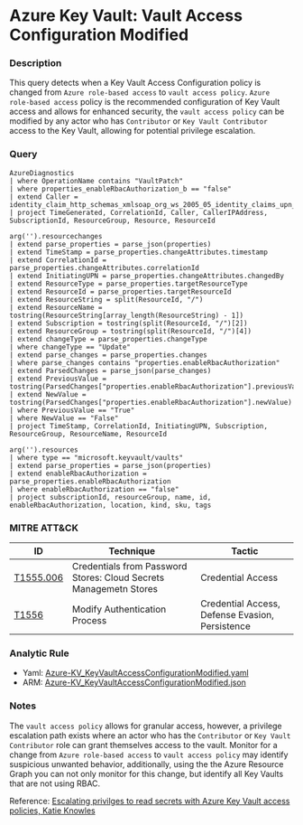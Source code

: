 # Azure Key Vault: Vault Access Configuration Modified

### Description
This query detects when a Key Vault Access Configuration policy is changed from `Azure role-based access` to `vault access policy`. `Azure role-based access` policy is the recommended configuration of Key Vault access and allows for enhanced security, the `vault access policy` can be modified by any actor who has `Contributor` or `Key Vault Contributor` access to the Key Vault, allowing for potential privilege escalation.

### Query
```kql
AzureDiagnostics
| where OperationName contains "VaultPatch"
| where properties_enableRbacAuthorization_b == "false"
| extend Caller = identity_claim_http_schemas_xmlsoap_org_ws_2005_05_identity_claims_upn_s
| project TimeGenerated, CorrelationId, Caller, CallerIPAddress, SubscriptionId, ResourceGroup, Resource, ResourceId
```

```kql
arg('').resourcechanges
| extend parse_properties = parse_json(properties)
| extend TimeStamp = parse_properties.changeAttributes.timestamp
| extend CorrelationId = parse_properties.changeAttributes.correlationId
| extend InitiatingUPN = parse_properties.changeAttributes.changedBy
| extend ResourceType = parse_properties.targetResourceType
| extend ResourceId = parse_properties.targetResourceId
| extend ResourceString = split(ResourceId, "/")
| extend ResourceName = tostring(ResourceString[array_length(ResourceString) - 1])
| extend Subscription = tostring(split(ResourceId, "/")[2])
| extend ResourceGroup = tostring(split(ResourceId, "/")[4])
| extend changeType = parse_properties.changeType
| where changeType == "Update"
| extend parse_changes = parse_properties.changes
| where parse_changes contains "properties.enableRbacAuthorization"
| extend ParsedChanges = parse_json(parse_changes)
| extend PreviousValue = tostring(ParsedChanges["properties.enableRbacAuthorization"].previousValue)
| extend NewValue = tostring(ParsedChanges["properties.enableRbacAuthorization"].newValue)
| where PreviousValue == "True"
| where NewValue == "False"
| project TimeStamp, CorrelationId, InitiatingUPN, Subscription, ResourceGroup, ResourceName, ResourceId
```

```kql
arg('').resources
| where type == "microsoft.keyvault/vaults"
| extend parse_properties = parse_json(properties)
| extend enableRbacAuthorization = parse_properties.enableRbacAuthorization
| where enableRbacAuthorization == "false"
| project subscriptionId, resourceGroup, name, id, enableRbacAuthorization, location, kind, sku, tags
```

### MITRE ATT&CK
| ID | Technique | Tactic |
|----|-----------|--------|
| [T1555.006](https://attack.mitre.org/techniques/T1555/006/) | Credentials from Password Stores: Cloud Secrets Managemetn Stores | Credential Access |
| [T1556](https://attack.mitre.org/techniques/T1556/) | Modify Authentication Process | Credential Access, Defense Evasion, Persistence |

### Analytic Rule
- Yaml: [Azure-KV_KeyVaultAccessConfigurationModified.yaml](https://github.com/KernelCaleb/Kustonomicon/blob/main/Analytic%20Rules/Azure%20Key%20Vault/Azure-KV_KeyVaultAccessConfigurationModified.yaml)
- ARM: [Azure-KV_KeyVaultAccessConfigurationModified.json](https://github.com/KernelCaleb/Kustonomicon/blob/main/Analytic%20Rules/Azure%20Key%20Vault/Azure-KV_KeyVaultAccessConfigurationModified.json)

### Notes
The `vault access policy` allows for granular access, however, a privilege escalation path exists where an actor who has the `Contributor` or `Key Vault Contributor` role can grant themselves access to the vault. Monitor for a change from `Azure role-based access` to `vault access policy` may identify suspicious unwanted behavior, additionally, using the the Azure Resource Graph you can not only monitor for this change, but identify all Key Vaults that are not using RBAC.

Reference: [Escalating privilges to read secrets with Azure Key Vault access policies, Katie Knowles](https://securitylabs.datadoghq.com/articles/escalating-privileges-to-read-secrets-with-azure-key-vault-access-policies/)